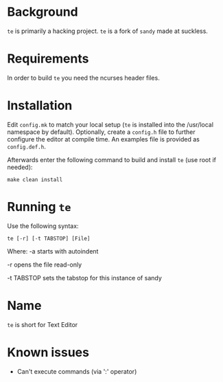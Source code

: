 Background
============
`te` is primarily a hacking project.
`te` is a fork of `sandy` made at suckless.

Requirements
============
In order to build `te` you need the ncurses header files.


Installation
============
Edit `config.mk` to match your local setup (`te` is installed into the
/usr/local namespace by default). Optionally, create a `config.h` file to 
further configure the editor at compile time. An examples file is provided as 
`config.def.h`.

Afterwards enter the following command to build and install `te` (use root if
needed):

    make clean install


Running `te`
============
Use the following syntax:

	te [-r] [-t TABSTOP] [File]

Where:
-a starts with autoindent

-r opens the file read-only

-t TABSTOP sets the tabstop for this instance of sandy


Name
============
`te` is short for Text Editor


Known issues
============
- Can't execute commands (via ':' operator) 
